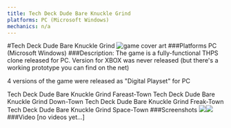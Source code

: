 ```yaml
---
title: Tech Deck Dude Bare Knuckle Grind
platforms: PC (Microsoft Windows)
mechanics: n/a
---
```

#Tech Deck Dude Bare Knuckle Grind
![game cover art](//images.igdb.com/igdb/image/upload/t_cover_big/gsot4qpvx1iop6d5ijdx.jpg "Logo Title Text 1")
###Platforms
PC (Microsoft Windows)
###Description:
The game is a fully-functional THPS clone released for PC. Version for XBOX was never released (but there's a working prototype you can find on the net) 
 
4 versions of the game were released as "Digital Playset" for PC 
 
Tech Deck Dude Bare Knuckle Grind Fareast-Town 
Tech Deck Dude Bare Knuckle Grind Down-Town 
Tech Deck Dude Bare Knuckle Grind Freak-Town 
Tech Deck Dude Bare Knuckle Grind Space-Town
###Screenshots
<a target="_blank" href="//images.igdb.com/igdb/image/upload/t_cover_big/cj5efcyuu1wejvr7hysf.jpg"><img src="//images.igdb.com/igdb/image/upload/t_thumb/cj5efcyuu1wejvr7hysf.jpg"/></a><a target="_blank" href="//images.igdb.com/igdb/image/upload/t_cover_big/azrvdjfp8deywyj62ubr.jpg"><img src="//images.igdb.com/igdb/image/upload/t_thumb/azrvdjfp8deywyj62ubr.jpg"/></a>
###Video
[no videos yet...]
